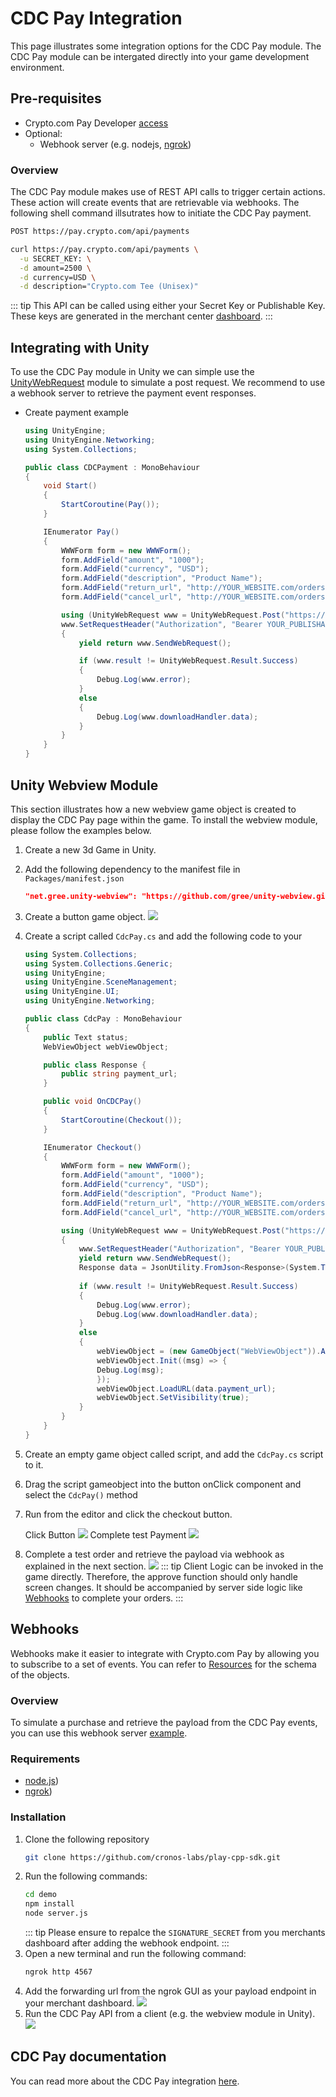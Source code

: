 # CDC Pay Integration
This page illustrates some integration options for the CDC Pay module. The CDC Pay module can be intergated directly into your game development environment.

## Pre-requisites

- Crypto.com Pay Developer [access](https://merchant.crypto.com/users/sign_in/)
- Optional:
  - Webhook server (e.g. nodejs, [ngrok](https://ngrok.com/)) 

### Overview
The CDC Pay module makes use of REST API calls to trigger certain actions. These action will create events that are retrievable via webhooks. The following shell command illsutrates how to initiate the CDC Pay payment.

```sh
POST https://pay.crypto.com/api/payments
```
```sh
curl https://pay.crypto.com/api/payments \
  -u SECRET_KEY: \
  -d amount=2500 \
  -d currency=USD \
  -d description="Crypto.com Tee (Unisex)"
```

::: tip
This API can be called using either your Secret Key or Publishable Key. These keys are generated in the merchant center [dashboard](https://merchant.crypto.com/users/sign_in/).
:::

## Integrating with Unity
To use the CDC Pay module in Unity we can simple use the [UnityWebRequest](https://docs.unity3d.com/ScriptReference/Networking.UnityWebRequest.Post.html) module to simulate a post request. We recommend to use a webhook server to retrieve the payment event responses.

- Create payment example
    ```csharp
    using UnityEngine;
    using UnityEngine.Networking;
    using System.Collections;

    public class CDCPayment : MonoBehaviour
    {
        void Start()
        {
            StartCoroutine(Pay());
        }

        IEnumerator Pay()
        {
            WWWForm form = new WWWForm();
            form.AddField("amount", "1000");
            form.AddField("currency", "USD");
            form.AddField("description", "Product Name");
            form.AddField("return_url", "http://YOUR_WEBSITE.com/orders/123/complete");
            form.AddField("cancel_url", "http://YOUR_WEBSITE.com/orders/123/fail");

            using (UnityWebRequest www = UnityWebRequest.Post("https://pay.crypto.com/api/payments", form))
            www.SetRequestHeader("Authorization", "Bearer YOUR_PUBLISHABLE_KEY");
            {
                yield return www.SendWebRequest();

                if (www.result != UnityWebRequest.Result.Success)
                {
                    Debug.Log(www.error);
                }
                else
                {
                    Debug.Log(www.downloadHandler.data);
                }
            }
        }
    }
    ```

## Unity Webview Module
This section illustrates how a new webview game object is created to display the CDC Pay page within the game. To install the webview module, please follow the examples below.

1. Create a new 3d Game in Unity.

2. Add the following dependency to the manifest file in `Packages/manifest.json`
    ```json
    "net.gree.unity-webview": "https://github.com/gree/unity-webview.git?path=/dist/package",
    ```

3. Create a button game object.
    <img src="./assets/web-view/web-view-integration-step-3.png" />

4. Create a script called `CdcPay.cs` and add the following code to your

    ```csharp
    using System.Collections;
    using System.Collections.Generic;
    using UnityEngine;
    using UnityEngine.SceneManagement;
    using UnityEngine.UI;
    using UnityEngine.Networking; 

    public class CdcPay : MonoBehaviour
    {
        public Text status;
        WebViewObject webViewObject;

        public class Response {
            public string payment_url;
        }

        public void OnCDCPay()
        {
            StartCoroutine(Checkout());
        }

        IEnumerator Checkout()
        {
            WWWForm form = new WWWForm();
            form.AddField("amount", "1000");
            form.AddField("currency", "USD");
            form.AddField("description", "Product Name");
            form.AddField("return_url", "http://YOUR_WEBSITE.com/orders/123/complete");
            form.AddField("cancel_url", "http://YOUR_WEBSITE.com/orders/123/fail");

            using (UnityWebRequest www = UnityWebRequest.Post("https://pay.crypto.com/api/payments", form))
            {
                www.SetRequestHeader("Authorization", "Bearer YOUR_PUBLISHABLE_KEY");
                yield return www.SendWebRequest();
                Response data = JsonUtility.FromJson<Response>(System.Text.Encoding.UTF8.GetString(www.downloadHandler.data));
                
                if (www.result != UnityWebRequest.Result.Success)
                {
                    Debug.Log(www.error);
                    Debug.Log(www.downloadHandler.data);
                }
                else
                {
                    webViewObject = (new GameObject("WebViewObject")).AddComponent<WebViewObject>();
                    webViewObject.Init((msg) => {
                    Debug.Log(msg);
                    });
                    webViewObject.LoadURL(data.payment_url);
                    webViewObject.SetVisibility(true); 
                }                    
            }
        }
    }
    ```

5. Create an empty game object called script, and add the `CdcPay.cs` script to it.

6. Drag the script gameobject into the button onClick component and select the `CdcPay()` method

6. Run from the editor and click the checkout button.

    Click Button 
    <img src="./assets/web-view/web-view-integration-step-7a.png" />
    Complete test Payment
    <img src="./assets/web-view/web-view-integration-step-7b.png" />

7. Complete a test order and retrieve the payload via webhook as explained in the next section.
    <img src="./assets/web-view/web-view-integration-step-8.png" />
::: tip
Client Logic can be invoked in the game directly. Therefore, the approve function should only handle screen changes. It should be accompanied by server side logic like [Webhooks](https://pay-docs.crypto.com/?shell#api-reference-webhooks) to complete your orders.
:::

## Webhooks
Webhooks make it easier to integrate with Crypto.com Pay by allowing you to subscribe to a set of events. You can refer to [Resources](https://pay-docs.crypto.com/?shell#api-reference-resources) for the schema of the objects.

### Overview
To simulate a purchase and retrieve the payload from the CDC Pay events, you can use this webhook server [example](https://github.com/cronos-labs/play-cpp-sdk/tree/main/demo).

### Requirements
- [node.js](https://nodejs.org/en/)) 
- [ngrok](https://ngrok.com/)) 

### Installation

 1. Clone the following repository
    ```sh
    git clone https://github.com/cronos-labs/play-cpp-sdk.git
    ```
2.  Run the following commands:
    ```sh
    cd demo
    npm install
    node server.js
    ```
    ::: tip
    Please ensure to repalce the `SIGNATURE_SECRET` from you merchants dashboard after adding the webhook endpoint.
    :::
4. Open a new terminal and run the following command:
    ```sh
    ngrok http 4567
    ```
5. Add the forwarding url from the ngrok GUI as your payload endpoint in your merchant dashboard.
    <img src="./assets/webhook/webhook-step-1.png" />
6. Run the CDC Pay API from a client (e.g. the webview module in Unity).
    <img src="./assets/webhook/webhook-step-2.png" />

## CDC Pay documentation
You can read more about the CDC Pay integration [here](https://pay-docs.crypto.com/?shell#overview-home).
